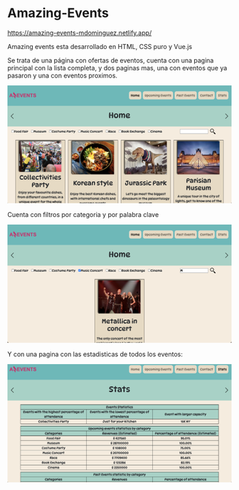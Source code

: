 # Amazing-Events

https://amazing-events-mdominguez.netlify.app/

Amazing events esta desarrollado en HTML, CSS puro y Vue.js

Se trata de una página con ofertas de eventos, cuenta con una pagina principal con la lista completa, y dos paginas mas, una con eventos que ya pasaron y una con eventos proximos.

 ![inicio](https://raw.githubusercontent.com/MRDoming/Amazing-Events/main/MARIA_DOMINGUEZ_MOD2_TASK4-VUE/assets/img/a-inicio.png)


Cuenta con filtros por categoria y por palabra clave

 ![inicio](https://raw.githubusercontent.com/MRDoming/Amazing-Events/main/MARIA_DOMINGUEZ_MOD2_TASK4-VUE/assets/img/a-filtros.png)
 
Y con una pagina con las estadisticas de todos los eventos: 

 ![inicio](https://raw.githubusercontent.com/MRDoming/Amazing-Events/main/MARIA_DOMINGUEZ_MOD2_TASK4-VUE/assets/img/a-stats.png)


